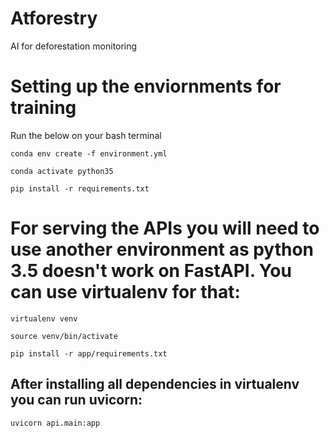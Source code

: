 # Atforestry
AI for deforestation monitoring

# Setting up the enviornments for training
Run the below on your bash terminal

`conda env create -f environment.yml`

`conda activate python35`

`pip install -r requirements.txt`

# For serving the APIs you will need to use another environment as python 3.5 doesn't work on FastAPI. You can use virtualenv for that:

`virtualenv venv`

`source venv/bin/activate`

`pip install -r app/requirements.txt`

## After installing all dependencies in virtualenv you can run uvicorn:

`uvicorn api.main:app`







